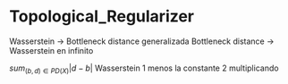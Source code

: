 # Topological_Regularizer

Wasserstein -> Bottleneck distance generalizada
Bottleneck distance -> Wasserstein en infinito
 
$sum_{(b,d)\in PD(X)}{|d-b|}$ Wasserstein 1 menos la constante 2 multiplicando